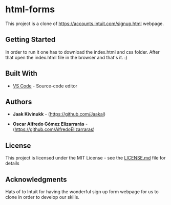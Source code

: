 # html-forms

This project is a clone of https://accounts.intuit.com/signup.html webpage.

## Getting Started

In order to run it one has to download the index.html and css folder. After that open the index.html file in the browser and that's it. :)

## Built With

* [VS Code](https://code.visualstudio.com/) - Source-code editor

## Authors

* **Jaak Kivinukk** - (https://github.com/Jaakal)

* **Oscar Alfredo Gómez Elizarrarás** - (https://github.com/AlfredoElizarraras)

## License

This project is licensed under the MIT License - see the [LICENSE.md](LICENSE.md) file for details

## Acknowledgments

Hats of to Intuit for having the wonderful sign up form webpage for us to clone in order to develop our skills.
